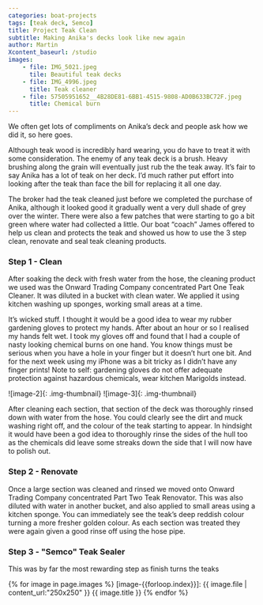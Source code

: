 ```yaml
---
categories: boat-projects
tags: [teak deck, Semco]
title: Project Teak Clean
subtitle: Making Anika's decks look like new again
author: Martin
Xcontent_baseurl: /studio
images: 
    - file: IMG_5021.jpeg
      tile: Beautiful teak decks
    - file: IMG_4996.jpeg
      title: Teak cleaner
    - file: 57505951652__4B28DE81-6BB1-4515-9808-AD0B633BC72F.jpeg
      title: Chemical burn
---
```

We often get lots of compliments on Anika’s deck and people ask how we did it, so here goes. 

Although teak wood is incredibly hard wearing, you do have to treat it with some consideration.
The enemy of any teak deck is a brush. Heavy brushing along the grain will eventually just rub 
the the teak away. It’s fair to say Anika has a lot of teak on her deck. I’d much rather put 
effort into looking after the teak than face the bill for replacing it all one day. 

The broker had the teak cleaned just before we completed the purchase of Anika, although it 
looked good it gradually went a very dull shade of grey over the winter. There were also a few 
patches that were starting to go a bit green where water had collected a little. Our boat 
“coach” James offered to help us clean and protects the teak and showed us how to use the 3 
step clean, renovate and seal teak cleaning products. 

### Step 1 - Clean
After soaking the deck with fresh water from the hose, the cleaning product we used was the 
Onward Trading Company concentrated Part One Teak Cleaner. It was diluted in a bucket with 
clean water. We applied it using kitchen washing up sponges, working small areas at a time.

It’s wicked stuff. I thought it would be a good idea to wear my rubber gardening gloves to 
protect my hands. After about an hour or so I realised my hands felt wet. I took my gloves 
off and found that I had a couple of nasty looking chemical burns on one hand. You know things 
must be serious when you have a hole in your finger but it doesn’t hurt one bit. And for the 
next week using my iPhone was a bit tricky as I didn’t have any finger prints! Note to self: 
gardening gloves do not offer adequate protection against hazardous chemicals, wear kitchen 
Marigolds instead. 

![image-2]{: .img-thumbnail} ![image-3]{: .img-thumbnail}

After cleaning each section, that section of the deck was thoroughly rinsed down with water 
from the hose. You could clearly see the dirt and muck washing right off, and the colour of 
the teak starting to appear. In hindsight it would have been a god idea to thoroughly rinse 
the sides of the hull too as the chemicals did leave some streaks down the side that I will 
now have to polish out.

### Step 2 - Renovate
Once a large section was cleaned and rinsed we moved onto Onward Trading Company concentrated 
Part Two Teak Renovator. This was also diluted with water in another bucket, and also applied 
to small areas using a kitchen sponge. You can immediately see the teak’s deep reddish colour 
turning a more fresher golden colour. As each section was treated they were again given a good
rinse off using the hose pipe. 

### Step 3 - "Semco" Teak Sealer
This was by far the most rewarding step as finish turns the teaks 

{% for image in page.images %}
[image-{{forloop.index}}]: {{ image.file | content_url:"250x250" }} {{ image.title }}
{% endfor %}
